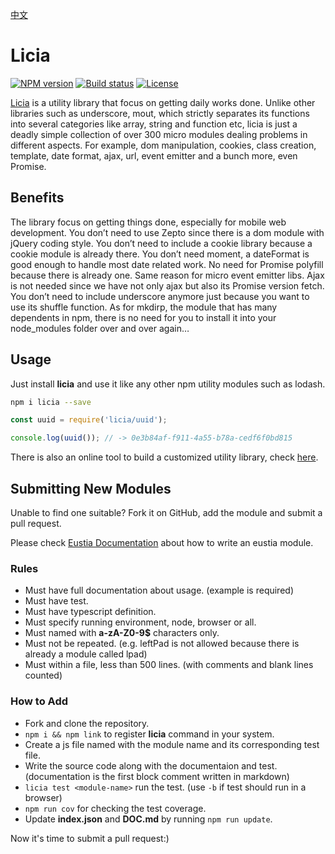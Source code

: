 [中文](README_CN.md)

# Licia

[![NPM version][npm-image]][npm-url]
[![Build status][travis-image]][travis-url]
[![License][license-image]][npm-url]

[npm-image]: https://img.shields.io/npm/v/licia.svg
[npm-url]: https://npmjs.org/package/licia
[travis-image]: https://img.shields.io/travis/liriliri/licia.svg
[travis-url]: https://travis-ci.org/liriliri/licia
[license-image]: https://img.shields.io/npm/l/licia.svg

[Licia](https://licia.liriliri.io/) is a utility library that focus on getting daily works done. Unlike other libraries such as underscore, mout, which strictly separates its functions into several categories like array, string and function etc, licia is just a deadly simple collection of over 300 micro modules dealing problems in different aspects. For example, dom manipulation, cookies, class creation, template, date format, ajax, url, event emitter and a bunch more, even Promise.

## Benefits

The library focus on getting things done, especially for mobile web development. You don’t need to use Zepto since there is a dom module with jQuery coding style. You don’t need to include a cookie library because a cookie module is already there. You don’t need moment, a dateFormat is good enough to handle most date related work. No need for Promise polyfill because there is already one. Same reason for micro event emitter libs. Ajax is not needed since we have not only ajax but also its Promise version fetch. You don’t need to include underscore anymore just because you want to use its shuffle function. As for mkdirp, the module that has many dependents in npm, there is no need for you to install it into your node_modules folder over and over again…

## Usage

Just install **licia** and use it like any other npm utility modules such as lodash.

```bash
npm i licia --save
```

```javascript
const uuid = require('licia/uuid');

console.log(uuid()); // -> 0e3b84af-f911-4a55-b78a-cedf6f0bd815
```

There is also an online tool to build a customized utility library, check [here](https://licia.liriliri.io/builder.html).

## Submitting New Modules

Unable to find one suitable? Fork it on GitHub, add the module and submit a pull
request.

Please check [Eustia Documentation](https://eustia.liriliri.io/docs.html#create-module)
about how to write an eustia module.

### Rules

* Must have full documentation about usage. (example is required)
* Must have test.
* Must have typescript definition.
* Must specify running environment, node, browser or all.
* Must named with **a-zA-Z0-9$** characters only.
* Must not be repeated. (e.g. leftPad is not allowed because there is already a
  module called lpad)
* Must within a file, less than 500 lines. (with comments and blank lines counted)  

### How to Add

* Fork and clone the repository.
* `npm i && npm link` to register **licia** command in your system.
* Create a js file named with the module name and its corresponding test file.
* Write the source code along with the documentaion and test. (documentation is the first block comment written in markdown)
* `licia test <module-name>` run the test. (use `-b` if test should run in a browser)
* `npm run cov` for checking the test coverage.
* Update **index.json** and **DOC.md** by running `npm run update`.

Now it's time to submit a pull request:)

